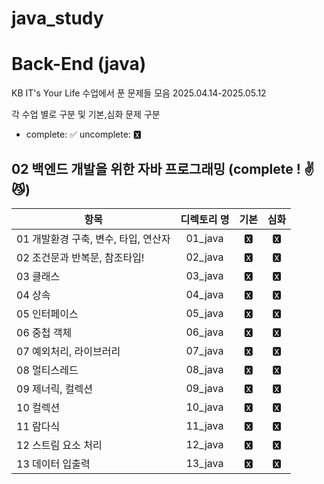 # java_study

# Back-End (java)

KB IT's Your Life 수업에서 푼 문제들 모음
2025.04.14-2025.05.12

각 수업 별로 구분 및 기본,심화 문제 구분

- complete: ✅ uncomplete: 🆇

## 02 백엔드 개발을 위한 자바 프로그래밍 (complete ! ✌😼)

| 항목                                 | 디렉토리 명 | 기본 | 심화 |
| ------------------------------------ | :---------: | :--: | :--: |
| 01 개발환경 구축, 변수, 타입, 연산자 |   01_java   |  🆇   |  🆇   |
| 02 조건문과 반복문, 참조타입!        |   02_java   |  🆇   |  🆇   |
| 03 클래스                            |   03_java   |  🆇   |  🆇   |
| 04 상속                              |   04_java   |  🆇   |  🆇   |
| 05 인터페이스                        |   05_java   |  🆇   |  🆇   |
| 06 중첩 객체                         |   06_java   |  🆇   |  🆇   |
| 07 예외처리, 라이브러리              |   07_java   |  🆇   |  🆇   |
| 08 멀티스레드                        |   08_java   |  🆇   |  🆇   |
| 09 제너릭, 컬렉션                    |   09_java   |  🆇   |  🆇   |
| 10 컬렉션                            |   10_java   |  🆇   |  🆇   |
| 11 람다식                            |   11_java   |  🆇   |  🆇   |
| 12 스트림 요소 처리                  |   12_java   |  🆇   |  🆇   |
| 13 데이터 입출력                     |   13_java   |  🆇   |  🆇   |
